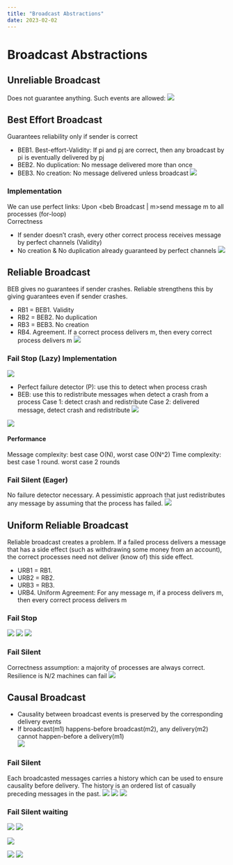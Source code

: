```yaml
---
title: "Broadcast Abstractions"
date: 2023-02-02
---
```

# Broadcast Abstractions
## Unreliable Broadcast
Does not guarantee anything. Such events are allowed:
![](https://i.imgur.com/rgh87f2.png)
## Best Effort Broadcast
Guarantees reliability only if sender is correct
- BEB1. Best-effort-Validity: If pi and pj are correct, then any broadcast by pi is eventually delivered by pj  
- BEB2. No duplication: No message delivered more than once  
- BEB3. No creation: No message delivered unless broadcast
![](https://i.imgur.com/LdLrtA0.png)
### Implementation
We can use perfect links:
Upon <beb Broadcast | m>send message m to all processes (for-loop)  
Correctness  
- If sender doesn’t crash, every other correct process receives message by perfect channels (Validity)  
- No creation & No duplication already guaranteed by perfect channels
![](https://i.imgur.com/qLc7YaJ.png)
## Reliable Broadcast
BEB gives no guarantees if sender crashes. Reliable strengthens this by giving guarantees even if sender crashes.
- RB1 = BEB1. Validity  
- RB2 = BEB2. No duplication  
- RB3 = BEB3. No creation  
- RB4. Agreement. If a correct process delivers m, then every correct process delivers m
![](https://i.imgur.com/sqciAfm.png)
### Fail Stop (Lazy) Implementation
![](https://i.imgur.com/96xQG2C.png)
- Perfect failure detector (P): use this to detect when process crash
- BEB: use this to redistribute messages when detect a crash from a process
Case 1: detect crash and redistribute
Case 2: delivered message, detect crash and redistribute
![](https://i.imgur.com/ubwflEO.png)

![](https://i.imgur.com/aye5k1z.png)
#### Performance
Message complexity: best case O(N), worst case O(N^2)
Time complexity: best case 1 round. worst case 2 rounds
### Fail Silent (Eager)
No failure detector necessary. A pessimistic approach that just redistributes any message by assuming that the process has failed.
![](https://i.imgur.com/pzOVFg9.png)
## Uniform Reliable Broadcast
Reliable broadcast creates a problem. If a failed process delivers a message that has a side effect (such as withdrawing some money from an account), the correct processes need not deliver (know of) this side effect.
- URB1 = RB1.  
- URB2 = RB2.  
- URB3 = RB3.  
- URB4. Uniform Agreement: For any message m, if a process delivers m, then every correct process delivers m
### Fail Stop
![](https://i.imgur.com/TzK7KCV.png)
![](https://i.imgur.com/6A4OvxA.png)
![](https://i.imgur.com/omFKzDs.png)
### Fail Silent
Correctness assumption: a majority of processes are always correct. Resilience is N/2 machines can fail
![](https://i.imgur.com/SpK4Poo.png)
## Causal Broadcast
- Causality between broadcast events is preserved by the corresponding delivery events  
- If broadcast(m1) happens-before broadcast(m2), any delivery(m2) cannot happen-before a delivery(m1)  
![](https://i.imgur.com/vJe21OC.png)
### Fail Silent
Each broadcasted messages carries a history which can be used to ensure causality before delivery. The history is an ordered list of casually preceding messages in the past.
![](https://i.imgur.com/exeReIx.png)
![](https://i.imgur.com/QMyVWOR.png)
![](https://i.imgur.com/NRf5PFr.png)
### Fail Silent waiting
![](https://i.imgur.com/S4ldZ4l.png)
![](https://i.imgur.com/9Gs9Gfb.png)

![](https://i.imgur.com/7Vkg3Ka.png)

![](https://i.imgur.com/w6wZvDJ.png)
![](https://i.imgur.com/FtmlotO.png)

